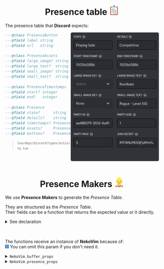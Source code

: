 <div align='center'>

  # Presence table <img width=32 src='https://raw.githubusercontent.com/pandasoli/twemojis/master/1f4cb.svg'/>
</div>

The presence table that **Discord** expects:

<img align='right' height=420 src='./discord_presence_preview.png'/>

```lua
---@class PresenceButton
---@field label string
---@field url   string

---@class PresenceAssets
---@field large_image? string
---@field large_text?  string
---@field small_image? string
---@field small_text?  string

---@class PresenceTimestamps
---@field start? integer
---@field end?   integer

---@class Presence
---@field state?      string
---@field details?    string
---@field timestamps? PresenceTimestamps
---@field assets?     PresenceAssets
---@field buttons?    PresenceButton[]
```
> <small><code>lua/deps/discord/types/activity.lua</code></small>

<br/>
<br/>
<div align='center'>

  # Presence Makers <img width=32 src='https://raw.githubusercontent.com/pandasoli/twemojis/master/1f477.svg'/>
</div>

We use **Presence Makers** to generate the _Presence Table_.

They are structured as the _Presence Table_.  
Their fields can be a function that returns the expected value or it directly.

<details>
  <summary>See declaration</summary>

  ```lua
  ---@class PresenceMakersAssets : PresenceAssets
  ---@field large_image? (fun(self: NekoVim): string)|string
  ---@field large_text?  (fun(self: NekoVim): string)|string
  ---@field small_image? (fun(self: NekoVim): string)|string
  ---@field small_text?  (fun(self: NekoVim): string)|string

  ---@class PresenceMakersTimestamps : PresenceTimestamps
  ---@field start? (fun(self: NekoVim): integer)|integer
  ---@field end?   (fun(self: NekoVim): integer)|integer

  ---@class PresenceMakers : Presence
  ---@field state?     (fun(self: NekoVim): string)|string
  ---@field details?   (fun(self: NekoVim): string)|string
  ---@field timestamps PresenceMakersTimestamps
  ---@field assets?    PresenceMakersAssets
  ---@field buttons?   ((fun(self: NekoVim): PresenceButton)|PresenceButton)[]
  ```
  > <small><code>lua/types/presence_makers.lua</code></small>
</details>

<br/>
<br/>

The functions receive an instance of **NekoVim** because of:  
<img width=12 src='https://raw.githubusercontent.com/pandasoli/twemojis/master/2139.svg'/>
You can omit this param if you don't need it.

<details>
  <summary><code>NekoVim.buffer_props</code></summary>

  ```lua
  ---@class BufferProps
  ---@field mode          'n'|'i'|'v'|'c'|'R'|string
  ---@field repoName      string
  ---@field fileName      string?
  ---@field filePath      string?
  ---@field fileType      string?
  ---@field fileExtension string?
  ```
  > <small><code>lua/types/buffer_props.lua</code></small>
</details>
<details>
  <summary><code>NekoVim.presence_props</code></summary>

  ```lua
  ---@class PresenceProps
  ---@field startTimestamp integer
  ---@field idling         boolean
  ```
  > <small><code>lua/types/presence_props.lua</code></small>

  <br/>

  See more about `idling` in _Work Props_.
</details>
